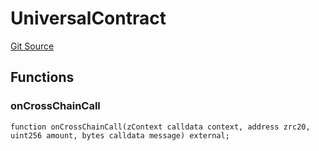 # UniversalContract
[Git Source](https://github.com/zeta-chain/protocol-contracts/blob/d9d250da078cc3bcf80823d625da2236cadb5515/contracts/zevm/interfaces/UniversalContract.sol)


## Functions
### onCrossChainCall


```solidity
function onCrossChainCall(zContext calldata context, address zrc20, uint256 amount, bytes calldata message) external;
```

